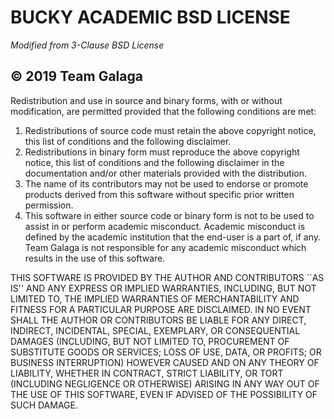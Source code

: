 # BUCKY ACADEMIC BSD LICENSE

*Modified from 3-Clause BSD License*
## © 2019 Team Galaga

Redistribution and use in source and binary forms, with or without modification, are permitted provided that the following conditions are met:

1. Redistributions of source code must retain the above copyright notice, this list of conditions and the following disclaimer.
2. Redistributions in binary form must reproduce the above copyright notice, this list of conditions and the following disclaimer in the documentation and/or other materials provided with the distribution.
3. The name of its contributors may not be used to endorse or promote products derived from this software without specific prior written permission.
4. This software in either source code or binary form is not to be used to assist in or perform academic misconduct. Academic misconduct is defined by the academic institution that the end-user is a part of, if any. Team Galaga is not responsible for any academic misconduct which results in the use of this software.

THIS SOFTWARE IS PROVIDED BY THE AUTHOR AND CONTRIBUTORS ``AS IS'' AND ANY EXPRESS OR IMPLIED WARRANTIES, INCLUDING, BUT NOT LIMITED TO, THE IMPLIED WARRANTIES OF MERCHANTABILITY AND FITNESS FOR A PARTICULAR PURPOSE ARE DISCLAIMED. IN NO EVENT SHALL THE AUTHOR OR CONTRIBUTORS BE LIABLE FOR ANY DIRECT, INDIRECT, INCIDENTAL, SPECIAL, EXEMPLARY, OR CONSEQUENTIAL DAMAGES (INCLUDING, BUT NOT LIMITED TO, PROCUREMENT OF SUBSTITUTE GOODS OR SERVICES; LOSS OF USE, DATA, OR PROFITS; OR BUSINESS INTERRUPTION) HOWEVER CAUSED AND ON ANY THEORY OF LIABILITY, WHETHER IN CONTRACT, STRICT LIABILITY, OR TORT (INCLUDING NEGLIGENCE OR OTHERWISE) ARISING IN ANY WAY OUT OF THE USE OF THIS SOFTWARE, EVEN IF ADVISED OF THE POSSIBILITY OF SUCH DAMAGE.
